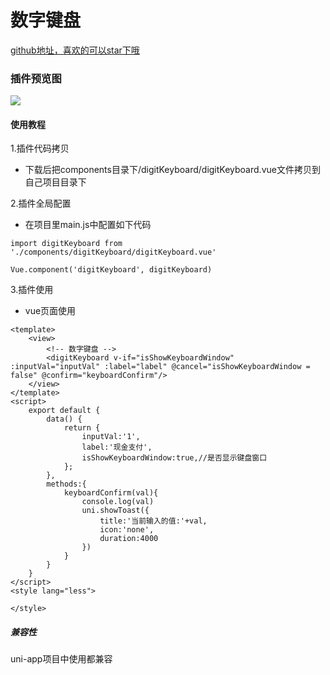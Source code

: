 # 数字键盘

[github地址，喜欢的可以star下哦](https://github.com/xiaowang1314/uniapp-plugin-collections/blob/master/markdowns/digitKeyboard.md)

### 插件预览图
![](https://github.com/xiaowang1314/uniapp-plugin-collections/blob/master/static/keyboard.gif)

#### 使用教程

1.插件代码拷贝

- 下载后把components目录下/digitKeyboard/digitKeyboard.vue文件拷贝到自己项目目录下

2.插件全局配置

- 在项目里main.js中配置如下代码

```
import digitKeyboard from './components/digitKeyboard/digitKeyboard.vue'

Vue.component('digitKeyboard', digitKeyboard)

```

3.插件使用

- vue页面使用

```
<template>
	<view>
		<!-- 数字键盘 -->
		<digitKeyboard v-if="isShowKeyboardWindow" :inputVal="inputVal" :label="label" @cancel="isShowKeyboardWindow = false" @confirm="keyboardConfirm"/>
	</view>
</template>
<script>
	export default {
		data() {
			return {
				inputVal:'1',
				label:'现金支付',
				isShowKeyboardWindow:true,//是否显示键盘窗口
			};
		},
		methods:{
			keyboardConfirm(val){
				console.log(val)
				uni.showToast({
					title:'当前输入的值:'+val,
					icon:'none',
					duration:4000
				})
			}
		}
	}
</script>
<style lang="less">

</style>

```

##### 兼容性
uni-app项目中使用都兼容